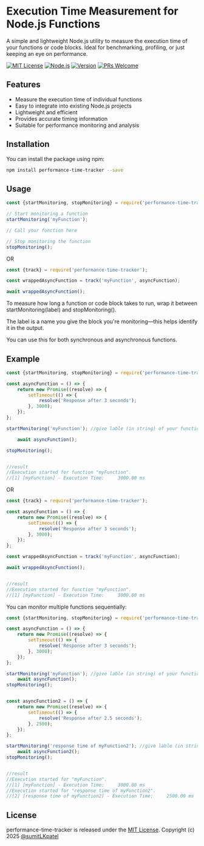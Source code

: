
# Execution Time Measurement for Node.js Functions

A simple and lightweight Node.js utility to measure the execution time of your functions or code blocks. Ideal for benchmarking, profiling, or just keeping an eye on performance.

[![MIT License](https://img.shields.io/badge/License-MIT-yellow.svg)](https://choosealicense.com/licenses/mit/)
[![Node.js](https://img.shields.io/badge/Node.js-v20-green.svg)](https://nodejs.org/)
[![Version](https://img.shields.io/badge/Version-1.0.1-blue.svg)]()
[![PRs Welcome](https://img.shields.io/badge/PRs-Welcome-brightgreen.svg)]()


 ## Features
* Measure the execution time of individual functions
* Easy to integrate into existing Node.js projects
* Lightweight and efficient
* Provides accurate timing information
* Suitable for performance monitoring and analysis

## Installation

You can install the package using npm:

```bash
npm install performance-time-tracker --save
```
    
## Usage
```javascript
const {startMonitoring, stopMonitoring} = require('performance-time-tracker');

// Start monitoring a function
startMonitoring('myFunction');

// Call your function here

// Stop monitoring the function
stopMonitoring();
```
OR

```javascript
const {track} = require('performance-time-tracker');

const wrappedAsyncFunction = track('myFunction', asyncFunction);

await wrappedAsyncFunction();

```

To measure how long a function or code block takes to run, wrap it between startMonitoring(label) and stopMonitoring().

The label is a name you give the block you're monitoring—this helps identify it in the output.

You can use this for both synchronous and asynchronous functions.

## Example
```javascript
const {startMonitoring, stopMonitoring} = require('performance-time-tracker');

const asyncFunction = () => {
    return new Promise((resolve) => {
        setTimeout(() => {
            resolve('Response after 3 seconds');
        }, 3000);
    });
};

startMonitoring('myFunction'); //give lable (in string) of your function so you can identify

    await asyncFunction();

stopMonitoring();


//result
//Execution started for function "myFunction".
//[1] [myFunction] - Execution Time:     3000.00 ms
```

OR

```javascript
const {track} = require('performance-time-tracker');

const asyncFunction = () => {
    return new Promise((resolve) => {
        setTimeout(() => {
            resolve('Response after 3 seconds');
        }, 3000);
    });
};

const wrappedAsyncFunction = track('myFunction', asyncFunction);

await wrappedAsyncFunction();


//result
//Execution started for function "myFunction".
//[1] [myFunction] - Execution Time:     3000.00 ms
```

You can monitor multiple functions sequentially:

```javascript
const {startMonitoring, stopMonitoring} = require('performance-time-tracker');

const asyncFunction = () => {
    return new Promise((resolve) => {
        setTimeout(() => {
            resolve('Response after 3 seconds');
        }, 3000);
    });
};

startMonitoring('myFunction'); //give lable (in string) of your function so you can identify
    await asyncFunction();
stopMonitoring();


const asyncFunction2 = () => {
    return new Promise((resolve) => {
        setTimeout(() => {
            resolve('Response after 2.5 seconds');
        }, 2500);
    });
};

startMonitoring('response time of myFunction2'); //give lable (in string) of your function so you can identify
    await asyncFunction2();
stopMonitoring();


//result
//Execution started for "myFunction".
//[1] [myFunction] - Execution Time:     3000.00 ms
//Execution started for "response time of myFunction2".
//[2] [response time of myFunction2] - Execution Time:     2500.00 ms
```


## License
performance-time-tracker is released under the [MIT License](http://opensource.org/licenses/MIT).
Copyright (c) 2025 [@sumitLKpatel](https://github.com/sumitLKpatel)
